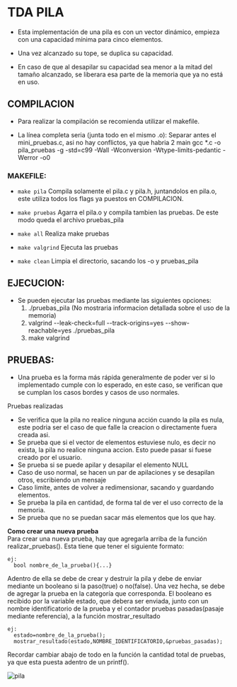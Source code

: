 # TDA PILA
* Esta implementación de una pila es con un vector dinámico, empieza con una capacidad mínima para cinco elementos.

* Una vez alcanzado su tope, se duplica su capacidad.

* En caso de que al desapilar su capacidad sea menor a la mitad del tamaño alcanzado, se liberara esa parte de la memoria que ya no está en uso.

## COMPILACION
* Para realizar la compilación se recomienda utilizar el makefile.

* La línea completa seria (junta todo en el mismo .o):
Separar antes el mini_pruebas.c, asi no hay conflictos, ya que habria 2 main
gcc *.c -o pila_pruebas -g -std=c99 -Wall -Wconversion -Wtype-limits-pedantic -Werror -o0

### MAKEFILE:
* ```make pila```
	Compila solamente el pila.c y pila.h, juntandolos en pila.o, este utiliza todos los flags ya puestos en COMPILACION.

* ```make pruebas```
	Agarra el pila.o y compila tambien las pruebas. De este modo queda el archivo pruebas_pila

* ```make all```
	Realiza make pruebas

* ```make valgrind```
	Ejecuta las pruebas

* ```make clean```
	Limpia el directorio, sacando los -o y pruebas_pila

## EJECUCION:
* Se pueden ejecutar las pruebas mediante las siguientes opciones:
	1) ./pruebas_pila (No mostraria informacion detallada sobre el uso de la memoria)
	2) valgrind --leak-check=full --track-origins=yes --show-reachable=yes ./pruebas_pila
	3) make valgrind

## PRUEBAS:
* Una prueba es la forma más rápida generalmente de poder ver si lo implementado cumple con lo esperado, en este caso, se verifican que se cumplan los casos bordes y casos de uso normales.
	
Pruebas realizadas  
- Se verifica que la pila no realice ninguna acción cuando la pila es nula, este podria ser el caso de que falle la creacion o directamente fuera creada asi.
- Se prueba que si el vector de elementos estuviese nulo, es decir no exista, la pila no realice ninguna accion. Esto puede pasar si fuese creado por el usuario.
- Se prueba si se puede apilar y desapilar el elemento NULL
- Caso de uso normal, se hacen un par de apilaciones y se desapilan otros, escribiendo un mensaje
- Caso limite, antes de volver a redimensionar, sacando y guardando elementos.
- Se prueba la pila en cantidad, de forma tal de ver el uso correcto de la memoria.
- Se prueba que no se puedan sacar más elementos que los que hay.
	
**Como crear una nueva prueba**  
Para crear una nueva prueba, hay que agregarla arriba de la función realizar_pruebas(). Esta tiene que tener el siguiente formato:
```
ej:
  bool nombre_de_la_prueba(){...}
  ```
Adentro de ella se debe de crear y destruir la pila y debe de enviar mediante un booleano si la paso(true) o no(false).
Una vez hecha, se debe de agregar la prueba en la categoría que corresponda. El booleano es recibido por la variable estado, que debera ser
enviada, junto con un nombre identificatorio de la prueba y el contador pruebas pasadas(pasaje mediante referencia), a la función mostrar_resultado
```
ej:
  estado=nombre_de_la_prueba();
  mostrar_resultado(estado,NOMBRE_IDENTIFICATORIO,&pruebas_pasadas);
```
Recordar cambiar abajo de todo en la función la cantidad total de pruebas, ya que esta puesta adentro de un printf().

![pila](https://upload.wikimedia.org/wikipedia/commons/thumb/b/b4/Lifo_stack.png/350px-Lifo_stack.png)


